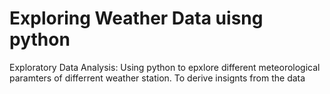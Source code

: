 # Exploring Weather Data uisng  python
Exploratory Data Analysis: Using python to epxlore different meteorological paramters of differrent weather station. To derive insignts from the data
